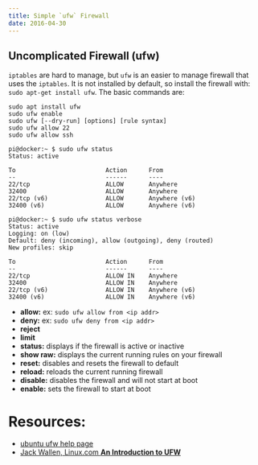 ```yaml
---
title: Simple `ufw` Firewall
date: 2016-04-30
---
```


## Uncomplicated Firewall (ufw)

`iptables` are hard to manage, but `ufw` is an easier to manage firewall
that uses the `iptables`. It is not installed by default, so install the 
firewall with: `sudo apt-get install ufw`. The basic commands are:

```
sudo apt install ufw
sudo ufw enable
sudo ufw [--dry-run] [options] [rule syntax]
sudo ufw allow 22
sudo ufw allow ssh
```

```
pi@docker:~ $ sudo ufw status
Status: active

To                         Action      From
--                         ------      ----
22/tcp                     ALLOW       Anywhere                  
32400                      ALLOW       Anywhere                  
22/tcp (v6)                ALLOW       Anywhere (v6)             
32400 (v6)                 ALLOW       Anywhere (v6)  
```

```
pi@docker:~ $ sudo ufw status verbose
Status: active
Logging: on (low)
Default: deny (incoming), allow (outgoing), deny (routed)
New profiles: skip

To                         Action      From
--                         ------      ----
22/tcp                     ALLOW IN    Anywhere                  
32400                      ALLOW IN    Anywhere                  
22/tcp (v6)                ALLOW IN    Anywhere (v6)             
32400 (v6)                 ALLOW IN    Anywhere (v6)  
```

- **allow:** ex: `sudo ufw allow from <ip addr>`
- **deny:** ex: `sudo ufw deny from <ip addr>`
- **reject**
- **limit**
- **status:** displays if the firewall is active or inactive
- **show raw:** displays the current running rules on your firewall
- **reset:** disables and resets the firewall to default
- **reload:** reloads the current running firewall
- **disable:** disables the firewall and will not start at boot
- **enable:** sets the firewall to start at boot

# Resources:

- [ubuntu ufw help page](https://help.ubuntu.com/community/UFW)
- [Jack Wallen, Linux.com **An Introduction to UFW**](https://www.linux.com/learn/introduction-uncomplicated-firewall-ufw>)
